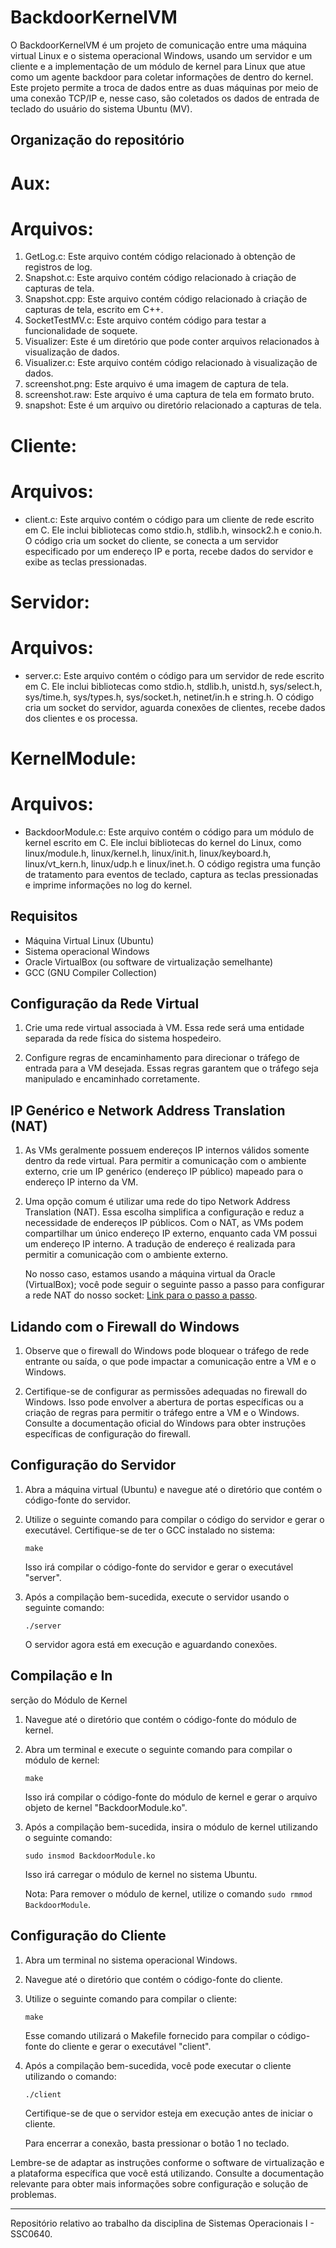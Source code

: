 # BackdoorKernelVM

O BackdoorKernelVM é um projeto de comunicação entre uma máquina virtual Linux e o sistema operacional Windows, usando um servidor e um cliente e a implementação de um módulo de kernel para Linux que atue como um agente backdoor para coletar informações de dentro do kernel. Este projeto permite a troca de dados entre as duas máquinas por meio de uma conexão TCP/IP e, nesse caso, são coletados os dados de entrada de teclado do usuário do sistema Ubuntu (MV).


## Organização do repositório
# Aux:
 # Arquivos:
1. GetLog.c: Este arquivo contém código relacionado à obtenção de registros de log.
2. Snapshot.c: Este arquivo contém código relacionado à criação de capturas de tela.
3. Snapshot.cpp: Este arquivo contém código relacionado à criação de capturas de tela, escrito em C++.
4. SocketTestMV.c: Este arquivo contém código para testar a funcionalidade de soquete.
5. Visualizer: Este é um diretório que pode conter arquivos relacionados à visualização de dados.
6. Visualizer.c: Este arquivo contém código relacionado à visualização de dados.
7. screenshot.png: Este arquivo é uma imagem de captura de tela.
8. screenshot.raw: Este arquivo é uma captura de tela em formato bruto.
9. snapshot: Este é um arquivo ou diretório relacionado a capturas de tela.

# Cliente:
 # Arquivos:
- client.c: Este arquivo contém o código para um cliente de rede escrito em C. Ele inclui bibliotecas como stdio.h, stdlib.h, winsock2.h e conio.h. O código cria um socket do cliente, se conecta a um servidor especificado por um endereço IP e porta, recebe dados do servidor e exibe as teclas pressionadas.

# Servidor:
 # Arquivos:
- server.c: Este arquivo contém o código para um servidor de rede escrito em C. Ele inclui bibliotecas como stdio.h, stdlib.h, unistd.h, sys/select.h, sys/time.h, sys/types.h, sys/socket.h, netinet/in.h e string.h. O código cria um socket do servidor, aguarda conexões de clientes, recebe dados dos clientes e os processa.

# KernelModule:
 # Arquivos:
- BackdoorModule.c: Este arquivo contém o código para um módulo de kernel escrito em C. Ele inclui bibliotecas do kernel do Linux, como linux/module.h, linux/kernel.h, linux/init.h, linux/keyboard.h, linux/vt_kern.h, linux/udp.h e linux/inet.h. O código registra uma função de tratamento para eventos de teclado, captura as teclas pressionadas e imprime informações no log do kernel.


## Requisitos

- Máquina Virtual Linux (Ubuntu)
- Sistema operacional Windows
- Oracle VirtualBox (ou software de virtualização semelhante)
- GCC (GNU Compiler Collection)

## Configuração da Rede Virtual

1. Crie uma rede virtual associada à VM. Essa rede será uma entidade separada da rede física do sistema hospedeiro.

2. Configure regras de encaminhamento para direcionar o tráfego de entrada para a VM desejada. Essas regras garantem que o tráfego seja manipulado e encaminhado corretamente.

## IP Genérico e Network Address Translation (NAT)

1. As VMs geralmente possuem endereços IP internos válidos somente dentro da rede virtual. Para permitir a comunicação com o ambiente externo, crie um IP genérico (endereço IP público) mapeado para o endereço IP interno da VM.

2. Uma opção comum é utilizar uma rede do tipo Network Address Translation (NAT). Essa escolha simplifica a configuração e reduz a necessidade de endereços IP públicos. Com o NAT, as VMs podem compartilhar um único endereço IP externo, enquanto cada VM possui um endereço IP interno. A tradução de endereço é realizada para permitir a comunicação com o ambiente externo.

   No nosso caso, estamos usando a máquina virtual da Oracle (VirtualBox); você pode seguir o seguinte passo a passo para configurar a rede NAT do nosso socket: [Link para o passo a passo](https://stackoverflow.com/questions/48138413/how-to-connect-through-socket-to-virtual-machine).

## Lidando com o Firewall do Windows

1. Observe que o firewall do Windows pode bloquear o tráfego de rede entrante ou saída, o que pode impactar a comunicação entre a VM e o Windows.

2. Certifique-se de configurar as permissões adequadas no firewall do Windows. Isso pode envolver a abertura de portas específicas ou a criação de regras para permitir o tráfego entre a VM e o Windows. Consulte a documentação oficial do Windows para obter instruções específicas de configuração do firewall.

## Configuração do Servidor

1. Abra a máquina virtual (Ubuntu) e navegue até o diretório que contém o código-fonte do servidor.

2. Utilize o seguinte comando para compilar o código do servidor e gerar o executável. Certifique-se de ter o GCC instalado no sistema:

   ```shell
   make
   ```

   Isso irá compilar o código-fonte do servidor e gerar o executável "server".

3. Após a compilação bem-sucedida, execute o servidor usando o seguinte comando:

   ```shell
   ./server
   ```

   O servidor agora está em execução e aguardando conexões.

## Compilação e In

serção do Módulo de Kernel

1. Navegue até o diretório que contém o código-fonte do módulo de kernel.

2. Abra um terminal e execute o seguinte comando para compilar o módulo de kernel:

   ```shell
   make
   ```

   Isso irá compilar o código-fonte do módulo de kernel e gerar o arquivo objeto de kernel "BackdoorModule.ko".

3. Após a compilação bem-sucedida, insira o módulo de kernel utilizando o seguinte comando:

   ```shell
   sudo insmod BackdoorModule.ko
   ```

   Isso irá carregar o módulo de kernel no sistema Ubuntu.

   Nota: Para remover o módulo de kernel, utilize o comando `sudo rmmod BackdoorModule`.

## Configuração do Cliente

1. Abra um terminal no sistema operacional Windows.

2. Navegue até o diretório que contém o código-fonte do cliente.

3. Utilize o seguinte comando para compilar o cliente:

   ```shell
   make
   ```

   Esse comando utilizará o Makefile fornecido para compilar o código-fonte do cliente e gerar o executável "client".

4. Após a compilação bem-sucedida, você pode executar o cliente utilizando o comando:

   ```shell
   ./client
   ```

   Certifique-se de que o servidor esteja em execução antes de iniciar o cliente.

   Para encerrar a conexão, basta pressionar o botão 1 no teclado.

Lembre-se de adaptar as instruções conforme o software de virtualização e a plataforma específica que você está utilizando. Consulte a documentação relevante para obter mais informações sobre configuração e solução de problemas.

---
Repositório relativo ao trabalho da disciplina de Sistemas Operacionais I - SSC0640.
